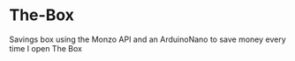 # The-Box
Savings box using the Monzo API and an ArduinoNano to save money every time I open The Box
